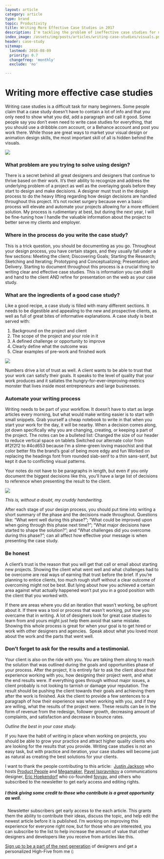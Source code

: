 ```yaml
---
layout: article
category: article
type: brand
topic: Productivity
title: Writing More Effective Case Studies in 2017
description: I'm tackling the problem of ineffective case studies for next year. Writing case studies is hard. Writing them in 2017 should be easier.
index_image: /assets/img/posts/articles/writing-case-studies/visuals.png
header: case-study
sitemap:
  lastmod: 2016-08-09
  priority: 0.7
  changefreq: 'monthly'
  exclude: 'no'

---
```

# Writing more effective case studies

Writing case studies is a difficult task for many beginners. Some people claim that a case study doesn’t have to contain a lot of info and that you only need to show what you did, add a paragraph and call it good. Some people say you don’t even need to write case studies for everything, that you should use a dribbble.com account, or a Behance account and post you work there. While those are great ways to market your visual design or animation design skills, the most important skill of all is hidden behind the visuals.

![]({{site.baseurl}}/assets/img/posts/articles/writing-case-studies/visuals.png)

### What problem are you trying to solve using design?

There is a secret behind all great designers and designers that continue to thrive based on their work. It’s their ability to recognize and address the underlying problem of a project as well as the overlaying goals before they start to design and make decisions. A designer must trust in the design process to do the heavy lifting regarding how design decisions are handled throughout this project. It’s not rocket surgery because even a basic process will elevate and automate your projects allowing for a more efficient solution. My process is rudimentary at best, but during the next year, I will be fine-tuning how I handle the valuable information about the project to better serve my clients and employer.

### Where in the process do you write the case study?

This is a trick question, you should be documenting as you go. Throughout your design process, you have certain stages, and they usually fall under a few sections: Meeting the client; Discovering Goals; Starting the Research; Sketching and Iterating; Prototyping and Conceptualizing; Presentation; and Delivery. Starting to document throughout this process is a crucial thing to writing clear and effective case studies. This is information you can distill and hand to the client AND refine for presentation on the web as your case study.

### What are the ingredients of a good case study?

Like a good recipe, a case study is filled with many different sections. It needs to be digestible and appealing to the new and prospective clients, as well as full of great bites of informative explanations.
A case study is best served with:
1. Background on the project and client
2. The scope of the project and your role in it
3. A defined challenge or opportunity to improve
4. Clearly define what the outcome was
5. Clear examples of pre-work and finished work

![]({{site.baseurl}}/assets/img/posts/articles/writing-case-studies/stats.jpg)


Numbers drive a lot of trust as well. A client wants to be able to trust that your work can satisfy their goals. It speaks to the level of quality that your work produces and it satiates the hungry-for-ever-improving-metrics monster that lives inside most entrepreneurs and large businesses.

### Automate your writing process

Writing needs to be part of your workflow. It doesn’t have to start as large articles every morning, but what would make writing easier is to start with small snippets. Grab yourself a cheap notebook to write in that when you start your work for the day, it will be nearby. When a decision comes along, jot down specifically why you are changing, creating, or keeping a part of the project. The notes can be a bulleted list:
Changed the size of our header to reduce vertical space on tablets
Switched our alternate color from #f2f2f2 to #4cd653 because I’m a slime-green loving masochist and that color better fits the brand’s goal of being more edgy and fun
Worked on replacing the headings font from rounded slab-serif to a thin sans-serif, but kept it due to conflicting visual patterns.

Your notes do not have to be paragraphs in length, but even if you only document the biggest decisions like this, you’ll have a large list of decisions to reference when presenting the result to the client.

![]({{site.baseurl}}/assets/img/posts/articles/writing-case-studies/note-writing.png)

_This is, without a doubt, my cruddy handwriting._

After each stage of your design process, you should put time into writing a short summary of the phase and the decisions made throughout. Questions like: “What went well during this phase?”; “What could be improved upon when going through this phase next time?”; “What major decisions have started to shape the solution?”; and “What challenges did you overcome during this phase?”; can all affect how effective your message is when presenting the case study.

### Be honest

A client’s trust is the reason that you will get that call or email about starting new projects. Showing the client what went well and what challenges had to be overcome are real ways of earning that trust before the brief. If you’re planning to entice clients, too much rough stuff without a clear outcome of overcoming might not be best. But lying about how you achieved a certain area against what actually happened won’t put you in a good position with the client that you worked with. 

If there are areas where you did an iteration that wasn’t working, be upfront about it. If there was a tool or process that wasn’t working, put how you overcame that in writing. A lot of designers look for great case studies to learn from and yours might just help them avoid that same mistake. Showing this whole process is great for when your goal is to get hired or work with other designers and agencies. 
Speak about what you loved most about the work and the parts that went well.

### Don’t forget to ask for the results and a testimonial.

Your client is also on the ride with you. You are taking them along to reach the solution that was outlined during the goals and opportunities phase of your process. After the project, it is entirely fair to ask the client about their experience working with you, how designing their project went, and what the end results were. If everything goes through without major issues, a client probably is not looking to tarnish or damage your reputation. The result should be pushing the client towards their goals and achieving them after the work is finished. Ask the client to provide a few sentences to a paragraph of how their experience was when working with you, and if they are willing, what the results of the project were. These results can be in the form of revenue from the redesign, follower growth, decreasing amount of complaints, and satisfaction and decrease in bounce rates.

_Outline the best in your case study._

If you have the habit of writing in place when working on projects, you should be able to grow your practice and attract higher quality clients who are looking for the results that you provide. Writing case studies is not an easy task, but with practice and iteration, your case studies will become just as natural as creating the best solutions for your clients.


I want to thank the people contributing to this article: 
[Justin Jackson](http://justinjackson.ca) who hosts [Product People](http://t.co/7N3hHdf7pQ) and [Megamaker](https://megamaker.co/), [Pavel Ispravnikov](http://pavelisp.com/) a communications designer, [Eric Hoekendorf](https://twitter.com/erichoekendorf) who co-founded [foyyay](http://www.foyyay.com/), and others who subscribed to the newsletter to get early access and editing rights.

##### I think giving some credit to those who contribute is a great opportunity  as well.
 
Newsletter subscribers get early access to the each article. This grants them the ability to contribute their ideas, discuss the topic, and help edit the newest article before it is published.
I’m working on improving this experience for everyone right now, but for those who are interested, you can subscribe to the list to help increase the amount of value that other designers and developers like you receive from articles like this. 

[Sign up to be a part of the next generation]({{site.baseurl}}/newsletter) of designers and get a personalized High-Five from me (:
